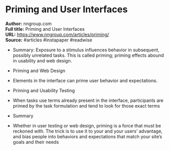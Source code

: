# Priming and User Interfaces

**Author:** nngroup.com  
**Full title:** Priming and User Interfaces  
**URL:** https://www.nngroup.com/articles/priming/  
**Source:** #articles #instapaper #readwise

- Summary: Exposure to a stimulus influences behavior in subsequent, possibly unrelated tasks. This is called priming; priming effects abound in usability and web design. 
   
- Priming and Web Design 
   
- Elements in the interface can prime user behavior and expectations. 
   
- Priming and Usability Testing 
   
- When tasks use terms already present in the interface, participants are primed by the task formulation and tend to look for those exact terms 
   
- Summary 
   
- Whether in user testing or web design, priming is a force that must be reckoned with. The trick is to use it to your and your users’ advantage, and bias people into behaviors and expectations that match your site’s goals and their needs 
   
